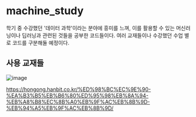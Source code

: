 # machine_study

학기 중 수강했던 '데이터 과학'이라는 분야에 흥미를 느껴, 
이를 활용할 수 있는 머신러닝이나 딥러닝과 관련된 것들을 공부한 코드들이다.
여러 교재들이나 수강했던 수업 별로 코드를 구분해둘 예정이다.

## 사용 교재들

![image](https://github.com/ho44013/machine_study/assets/65993860/59fbf351-91e0-4873-a66a-cb870ed5f7d3)

https://hongong.hanbit.co.kr/%ED%98%BC%EC%9E%90-%EA%B3%B5%EB%B6%80%ED%95%98%EB%8A%94-%EB%A8%B8%EC%8B%A0%EB%9F%AC%EB%8B%9D-%EB%94%A5%EB%9F%AC%EB%8B%9D/
